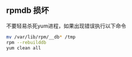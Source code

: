 ## rpmdb 损坏

不要轻易杀死yum进程，如果出现错误执行以下命令

```bash
mv /var/lib/rpm/__db* /tmp
rpm --rebuilddb
yum clean all
```


